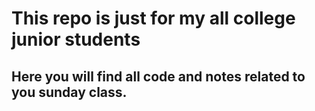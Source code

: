 # This repo is just for my all college junior students

## Here you will find all code and notes related to you sunday class.
